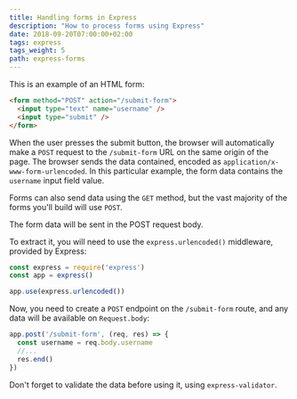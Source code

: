 ```yaml
---
title: Handling forms in Express
description: "How to process forms using Express"
date: 2018-09-20T07:00:00+02:00
tags: express
tags_weight: 5
path: express-forms
---
```


This is an example of an HTML form:

```html
<form method="POST" action="/submit-form">
  <input type="text" name="username" />
  <input type="submit" />
</form>
```

When the user presses the submit button, the browser will automatically make a `POST` request to the `/submit-form` URL on the same origin of the page. The browser sends the data contained, encoded as `application/x-www-form-urlencoded`. In this particular example, the form data contains the `username` input field value.

Forms can also send data using the `GET` method, but the vast majority of the forms you'll build will use `POST`.

The form data will be sent in the POST request body.

To extract it, you will need to use the `express.urlencoded()` middleware, provided by Express:

```js
const express = require('express')
const app = express()

app.use(express.urlencoded())
```

Now, you need to create a `POST` endpoint on the `/submit-form` route, and any data will be available on `Request.body`:

```js
app.post('/submit-form', (req, res) => {
  const username = req.body.username
  //...
  res.end()
})
```

Don't forget to validate the data before using it, using `express-validator`.
